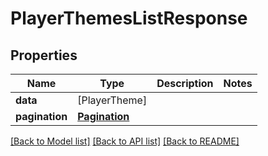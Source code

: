 # PlayerThemesListResponse

## Properties
Name | Type | Description | Notes
------------ | ------------- | ------------- | -------------
**data** | [PlayerTheme] |  | 
**pagination** | [**Pagination**](Pagination.md) |  | 

[[Back to Model list]](../README.md#documentation-for-models) [[Back to API list]](../README.md#documentation-for-api-endpoints) [[Back to README]](../README.md)


